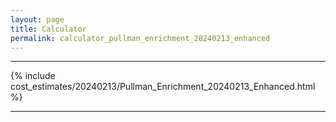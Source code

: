 ```yaml
---
layout: page
title: Calculator
permalink: calculator_pullman_enrichment_20240213_enhanced
---
```


___

{% include cost_estimates/20240213/Pullman_Enrichment_20240213_Enhanced.html %}

___

